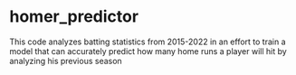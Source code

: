# homer_predictor
This code analyzes batting statistics from 2015-2022 in an effort to train a model that can accurately predict how many home runs a player will hit by analyzing his previous season
